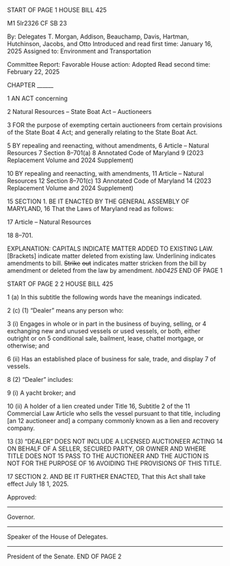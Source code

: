 START OF PAGE 1
HOUSE BILL 425

M1 5lr2326
CF SB 23

By: Delegates T. Morgan, Addison, Beauchamp, Davis, Hartman, Hutchinson,
Jacobs, and Otto
Introduced and read first time: January 16, 2025
Assigned to: Environment and Transportation

Committee Report: Favorable
House action: Adopted
Read second time: February 22, 2025

CHAPTER ______

1 AN ACT concerning

2 Natural Resources – State Boat Act – Auctioneers

3 FOR the purpose of exempting certain auctioneers from certain provisions of the State Boat
4 Act; and generally relating to the State Boat Act.

5 BY repealing and reenacting, without amendments,
6 Article – Natural Resources
7 Section 8–701(a)
8 Annotated Code of Maryland
9 (2023 Replacement Volume and 2024 Supplement)

10 BY repealing and reenacting, with amendments,
11 Article – Natural Resources
12 Section 8–701(c)
13 Annotated Code of Maryland
14 (2023 Replacement Volume and 2024 Supplement)

15 SECTION 1. BE IT ENACTED BY THE GENERAL ASSEMBLY OF MARYLAND,
16 That the Laws of Maryland read as follows:

17 Article – Natural Resources

18 8–701.

EXPLANATION: CAPITALS INDICATE MATTER ADDED TO EXISTING LAW.
[Brackets] indicate matter deleted from existing law.
Underlining indicates amendments to bill.
~~Strike~~ ~~out~~ indicates matter stricken from the bill by amendment or deleted from the law by
amendment. *hb0425*
END OF PAGE 1

START OF PAGE 2
2 HOUSE BILL 425

1 (a) In this subtitle the following words have the meanings indicated.

2 (c) (1) “Dealer” means any person who:

3 (i) Engages in whole or in part in the business of buying, selling, or
4 exchanging new and unused vessels or used vessels, or both, either outright or on
5 conditional sale, bailment, lease, chattel mortgage, or otherwise; and

6 (ii) Has an established place of business for sale, trade, and display
7 of vessels.

8 (2) “Dealer” includes:

9 (i) A yacht broker; and

10 (ii) A holder of a lien created under Title 16, Subtitle 2 of the
11 Commercial Law Article who sells the vessel pursuant to that title, including [an
12 auctioneer and] a company commonly known as a lien and recovery company.

13 (3) “DEALER” DOES NOT INCLUDE A LICENSED AUCTIONEER ACTING
14 ON BEHALF OF A SELLER, SECURED PARTY, OR OWNER AND WHERE TITLE DOES NOT
15 PASS TO THE AUCTIONEER AND THE AUCTION IS NOT FOR THE PURPOSE OF
16 AVOIDING THE PROVISIONS OF THIS TITLE.

17 SECTION 2. AND BE IT FURTHER ENACTED, That this Act shall take effect July
18 1, 2025.

Approved:

________________________________________________________________________________
Governor.

________________________________________________________________________________
Speaker of the House of Delegates.

________________________________________________________________________________
President of the Senate.
END OF PAGE 2